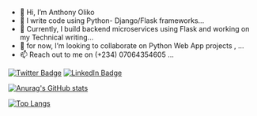 - 👋 Hi, I’m Anthony Oliko
- 👀 I write code using Python- Django/Flask frameworks...
- 🌱 Currently, I build backend microservices using Flask and working on my Technical writing...
- 💞️ for now, I’m looking to collaborate on Python Web App projects , ...
- 📫 Reach out to me on (+234) 07064354605  ...

<!---
Adrianthebeloved/Adrianthebeloved is a ✨ special ✨ repository because its `README.md` (this file) appears on your GitHub profile.
You can click the Preview link to take a look at your changes.
--->
[![Twitter Badge](https://img.shields.io/badge/Twitter-Profile-informational?style=flat&logo=twitter&logoColor=white&color=1CA2F1)](https://twitter.com/lestat_blaq)
[![LinkedIn Badge](https://img.shields.io/badge/LinkedIn-Profile-informational?style=flat&logo=linkedin&logoColor=white&color=0D76A8)](https://www.linkedin.com/in/anthony-oliko-19486aa8)

[![Anurag's GitHub stats](https://github-readme-stats.vercel.app/api?username=Adrianthebeloved&show_icons=true&theme=radical)](https://github.com/Adrianthebeloved/github-readme-stats)

[![Top Langs](https://github-readme-stats.vercel.app/api/top-langs/?username=Adrianthebeloved&&show_icons=true&theme=radical&layout=compact)](https://github.com/Adrianthebeloved/github-readme-stats)
